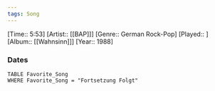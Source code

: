 ```yaml
---
tags: Song  
---
```

[Time:: 5:53]
[Artist:: [[BAP]]]
[Genre:: German Rock-Pop]
[Played:: ]
[Album:: [[Wahnsinn]]]
[Year:: 1988]
### Dates
````dataview
TABLE Favorite_Song
WHERE Favorite_Song = "Fortsetzung Folgt"
````